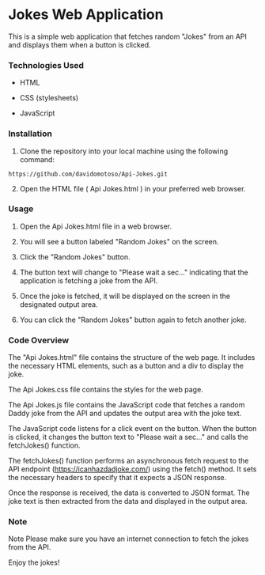 # Jokes Web Application

This is a simple web application that fetches random "Jokes" from an API and displays them when a button is clicked.

### Technologies Used
- HTML

- CSS (stylesheets)

- JavaScript

### Installation

1. Clone the repository into your local machine using the following command:
```
https://github.com/davidomotoso/Api-Jokes.git
```

2. Open the HTML file ( Api Jokes.html ) in your preferred web browser.

### Usage

1. Open the Api Jokes.html file in a web browser.

2. You will see a button labeled "Random Jokes" on the screen.

3. Click the "Random Jokes" button.

4. The button text will change to "Please wait a sec..." indicating that the application is fetching a joke from the API.

5. Once the joke is fetched, it will be displayed on the screen in the designated output area.

6. You can click the "Random Jokes" button again to fetch another joke.

### Code Overview

The "Api Jokes.html" file contains the structure of the web page. It includes the necessary HTML elements, such as a button and a div to display the joke.

The Api Jokes.css file contains the styles for the web page.

The Api Jokes.js file contains the JavaScript code that fetches a random Daddy joke from the API and updates the output area with the joke text.

The JavaScript code listens for a click event on the button. When the button is clicked, it changes the button text to "Please wait a sec..." and calls the fetchJokes() function.

The fetchJokes() function performs an asynchronous fetch request to the API endpoint (https://icanhazdadjoke.com/) using the fetch() method. It sets the necessary headers to specify that it expects a JSON response.

Once the response is received, the data is converted to JSON format. The joke text is then extracted from the data and displayed in the output area.

### Note

Note
Please make sure you have an internet connection to fetch the jokes from the API.

Enjoy the jokes!
